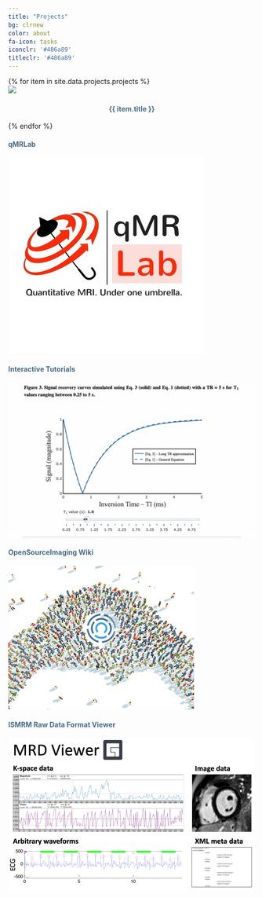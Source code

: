 ```yaml
---
title: "Projects"
bg: clrnew
color: about
fa-icon: tasks
iconclr: '#486a89'
titleclr: '#486a89'
---
```


<div class="row partners">
{% for item in site.data.projects.projects %}
  <div class="col s12 partner valign">
    <a href="{{ item.url }}" target="blank"><img src="img/projects/{{ item.image }}"/></a>
    <h4 style="color: #486a89; text-align: center"> {{ item.title }}  </h4>
  </div>
  {% endfor %}
  </div>


<div class="row">
  
  <div class="col-md-6">
     <h4 style="color: #486a89; text-align: left"> qMRLab </h4>
    <a href="https://github.com/mrathon/idea-pitches/issues/1" target="blank"><img src="img/projects/qmrlab.jpg"/></a>
   
  </div>
  <div class="col-md-6">
    <h4 style="color: #486a89; text-align: left"> Interactive Tutorials </h4>
    <a href="https://github.com/mrathon/idea-pitches/issues/2" target="blank"><img src="img/projects/inttut.gif"/></a>
  </div>
  
</div>

<div class="row">
<div class="col-md-6">
    <h4 style="color: #486a89; text-align: left"> OpenSourceImaging Wiki </h4>
    <a href="https://github.com/mrathon/idea-pitches/issues/3" target="blank"><img src="img/projects/osi.jpg"/></a>
    
</div>
<div class="col-md-6">
    <h4 style="color: #486a89; text-align: left"> ISMRM Raw Data Format Viewer </h4>
    <a href="https://github.com/mrathon/idea-pitches/issues/4" target="blank"><img src="img/projects/ismrmrd.png"/></a>
    
</div>

</div>